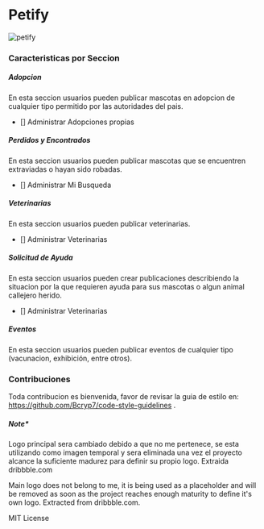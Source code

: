 # Petify

![petify](https://i.imgur.com/o8BxKqH.png)

### Caracteristicas por Seccion

##### _Adopcion_
En esta seccion usuarios pueden publicar mascotas en adopcion
de cualquier tipo permitido por las autoridades del pais.

* [] Administrar Adopciones propias

##### _Perdidos y Encontrados_
En esta seccion usuarios pueden publicar mascotas que se encuentren
extraviadas o hayan sido robadas.

* [] Administrar Mi Busqueda

##### _Veterinarias_
En esta seccion usuarios pueden publicar veterinarias.

* [] Administrar Veterinarias

##### _Solicitud de Ayuda_
En esta seccion usuarios pueden crear publicaciones describiendo
la situacion por la que requieren ayuda para sus mascotas o algun
animal callejero herido.

* [] Administrar Veterinarias

##### _Eventos_
En esta seccion usuarios pueden publicar eventos de cualquier tipo
(vacunacion, exhibición, entre otros).

### Contribuciones
Toda contribucion es bienvenida, favor de revisar la guia de estilo en:
https://github.com/Bcryp7/code-style-guidelines .


##### Note*
Logo principal sera cambiado debido a que no me pertenece, se esta utilizando
como imagen temporal y sera eliminada una vez el proyecto alcance
 la suficiente madurez para definir su propio logo.
 Extraida dribbble.com

Main logo does not belong to me, it is being used as a placeholder and
will be removed as soon as the project reaches enough maturity to define
it's own logo.
Extracted from dribbble.com.

MIT License